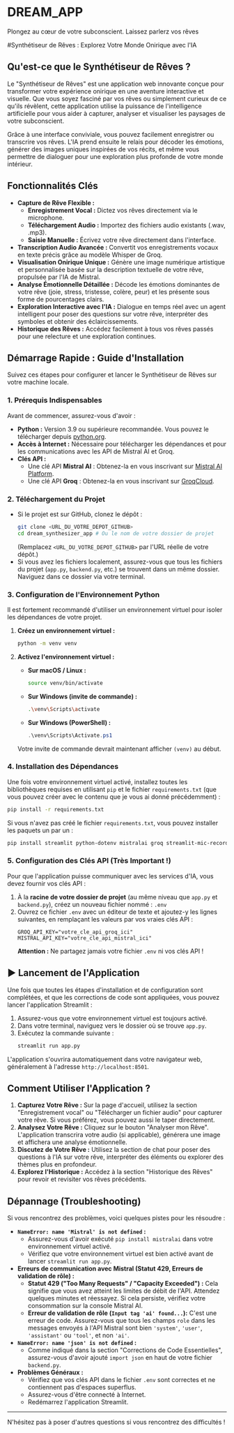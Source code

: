 # DREAM_APP
Plongez au cœur de votre subconscient. Laissez parlerz vos rêves


#Synthétiseur de Rêves : Explorez Votre Monde Onirique avec l'IA

## Qu'est-ce que le Synthétiseur de Rêves ?

Le "Synthétiseur de Rêves" est une application web innovante conçue pour transformer votre expérience onirique en une aventure interactive et visuelle. Que vous soyez fasciné par vos rêves ou simplement curieux de ce qu'ils révèlent, cette application utilise la puissance de l'intelligence artificielle pour vous aider à capturer, analyser et visualiser les paysages de votre subconscient.

Grâce à une interface conviviale, vous pouvez facilement enregistrer ou transcrire vos rêves. L'IA prend ensuite le relais pour décoder les émotions, générer des images uniques inspirées de vos récits, et même vous permettre de dialoguer pour une exploration plus profonde de votre monde intérieur.

## Fonctionnalités Clés

* **Capture de Rêve Flexible :**
    * **Enregistrement Vocal :** Dictez vos rêves directement via le microphone.
    * **Téléchargement Audio :** Importez des fichiers audio existants (.wav, .mp3).
    * **Saisie Manuelle :** Écrivez votre rêve directement dans l'interface.
* **Transcription Audio Avancée :** Convertit vos enregistrements vocaux en texte précis grâce au modèle Whisper de Groq.
* **Visualisation Onirique Unique :** Génère une image numérique artistique et personnalisée basée sur la description textuelle de votre rêve, propulsée par l'IA de Mistral.
* **Analyse Émotionnelle Détaillée :** Décode les émotions dominantes de votre rêve (joie, stress, tristesse, colère, peur) et les présente sous forme de pourcentages clairs.
* **Exploration Interactive avec l'IA :** Dialogue en temps réel avec un agent intelligent pour poser des questions sur votre rêve, interpréter des symboles et obtenir des éclaircissements.
* **Historique des Rêves :** Accédez facilement à tous vos rêves passés pour une relecture et une exploration continues.

## Démarrage Rapide : Guide d'Installation

Suivez ces étapes pour configurer et lancer le Synthétiseur de Rêves sur votre machine locale.

### 1. Prérequis Indispensables

Avant de commencer, assurez-vous d'avoir :

* **Python :** Version 3.9 ou supérieure recommandée. Vous pouvez le télécharger depuis [python.org](https://www.python.org/downloads/).
* **Accès à Internet :** Nécessaire pour télécharger les dépendances et pour les communications avec les API de Mistral AI et Groq.
* **Clés API :**
    * Une clé API **Mistral AI** : Obtenez-la en vous inscrivant sur [Mistral AI Platform](https://console.mistral.ai/api-keys/).
    * Une clé API **Groq** : Obtenez-la en vous inscrivant sur [GroqCloud](https://console.groq.com/keys).

### 2. Téléchargement du Projet

* Si le projet est sur GitHub, clonez le dépôt :
    ```bash
    git clone <URL_DU_VOTRE_DEPOT_GITHUB>
    cd dream_synthesizer_app # Ou le nom de votre dossier de projet
    ```
    (Remplacez `<URL_DU_VOTRE_DEPOT_GITHUB>` par l'URL réelle de votre dépôt.)
* Si vous avez les fichiers localement, assurez-vous que tous les fichiers du projet (`app.py`, `backend.py`, etc.) se trouvent dans un même dossier. Naviguez dans ce dossier via votre terminal.

### 3. Configuration de l'Environnement Python

Il est fortement recommandé d'utiliser un environnement virtuel pour isoler les dépendances de votre projet.

1.  **Créez un environnement virtuel :**
    ```bash
    python -m venv venv
    ```

2.  **Activez l'environnement virtuel :**
    * **Sur macOS / Linux :**
        ```bash
        source venv/bin/activate
        ```
    * **Sur Windows (invite de commande) :**
        ```bash
        .\venv\Scripts\activate
        ```
    * **Sur Windows (PowerShell) :**
        ```powershell
        .\venv\Scripts\Activate.ps1
        ```
    Votre invite de commande devrait maintenant afficher `(venv)` au début.

### 4. Installation des Dépendances

Une fois votre environnement virtuel activé, installez toutes les bibliothèques requises en utilisant `pip` et le fichier `requirements.txt` (que vous pouvez créer avec le contenu que je vous ai donné précédemment) :

```bash
pip install -r requirements.txt
```
Si vous n'avez pas créé le fichier `requirements.txt`, vous pouvez installer les paquets un par un :
```bash
pip install streamlit python-dotenv mistralai groq streamlit-mic-recorder matplotlib bcrypt passlib
```

### 5. Configuration des Clés API (Très Important !)

Pour que l'application puisse communiquer avec les services d'IA, vous devez fournir vos clés API :

1.  À la **racine de votre dossier de projet** (au même niveau que `app.py` et `backend.py`), créez un nouveau fichier nommé : `.env`
2.  Ouvrez ce fichier `.env` avec un éditeur de texte et ajoutez-y les lignes suivantes, en remplaçant les valeurs par vos vraies clés API :
    ```
    GROQ_API_KEY="votre_cle_api_groq_ici"
    MISTRAL_API_KEY="votre_cle_api_mistral_ici"
    ```
    **Attention :** Ne partagez jamais votre fichier `.env` ni vos clés API !

## ▶️ Lancement de l'Application

Une fois que toutes les étapes d'installation et de configuration sont complétées, et que les corrections de code sont appliquées, vous pouvez lancer l'application Streamlit :

1.  Assurez-vous que votre environnement virtuel est toujours activé.
2.  Dans votre terminal, naviguez vers le dossier où se trouve `app.py`.
3.  Exécutez la commande suivante :
    ```bash
    streamlit run app.py
    ```

L'application s'ouvrira automatiquement dans votre navigateur web, généralement à l'adresse `http://localhost:8501`.

## Comment Utiliser l'Application ?

1.  **Capturez Votre Rêve :** Sur la page d'accueil, utilisez la section "Enregistrement vocal" ou "Télécharger un fichier audio" pour capturer votre rêve. Si vous préférez, vous pouvez aussi le taper directement.
2.  **Analysez Votre Rêve :** Cliquez sur le bouton "Analyser mon Rêve". L'application transcrira votre audio (si applicable), générera une image et affichera une analyse émotionnelle.
3.  **Discutez de Votre Rêve :** Utilisez la section de chat pour poser des questions à l'IA sur votre rêve, interpréter des éléments ou explorer des thèmes plus en profondeur.
4.  **Explorez l'Historique :** Accédez à la section "Historique des Rêves" pour revoir et revisiter vos rêves précédents.

## Dépannage (Troubleshooting)

Si vous rencontrez des problèmes, voici quelques pistes pour les résoudre :

* **`NameError: name 'Mistral' is not defined` :**
    * Assurez-vous d'avoir exécuté `pip install mistralai` dans votre environnement virtuel activé.
    * Vérifiez que votre environnement virtuel est bien activé avant de lancer `streamlit run app.py`.
* **Erreurs de communication avec Mistral (Statut 429, Erreurs de validation de rôle) :**
    * **Statut 429 ("Too Many Requests" / "Capacity Exceeded") :** Cela signifie que vous avez atteint les limites de débit de l'API. Attendez quelques minutes et réessayez. Si cela persiste, vérifiez votre consommation sur la console Mistral AI.
    * **Erreur de validation de rôle (`Input tag 'ai' found...`):** C'est une erreur de code. Assurez-vous que tous les champs `role` dans les messages envoyés à l'API Mistral sont bien `'system'`, `'user'`, `'assistant'` ou `'tool'`, et non `'ai'`.
* **`NameError: name 'json' is not defined` :**
    * Comme indiqué dans la section "Corrections de Code Essentielles", assurez-vous d'avoir ajouté `import json` en haut de votre fichier `backend.py`.
* **Problèmes Généraux :**
    * Vérifiez que vos clés API dans le fichier `.env` sont correctes et ne contiennent pas d'espaces superflus.
    * Assurez-vous d'être connecté à Internet.
    * Redémarrez l'application Streamlit.

---
N'hésitez pas à poser d'autres questions si vous rencontrez des difficultés !
```
